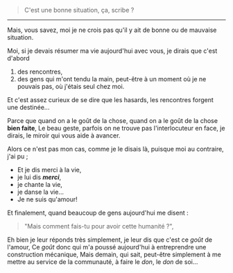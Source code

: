 >C'est une bonne situation, ça, scribe ?
*****
Mais, vous savez, moi je ne crois pas
qu'il y ait de bonne ou de mauvaise situation.

Moi, si je devais résumer ma vie aujourd'hui avec vous,
je dirais que c'est d'abord 
1. des rencontres,
2. des gens qui m'ont tendu la main,
peut-être à un moment où je ne pouvais pas, où j'étais seul chez moi.

Et c'est assez curieux de se dire que les hasards,
les rencontres forgent une destinée...

Parce que quand on a le goût de la chose,
quand on a le goût de la chose **bien faite**,
Le beau geste, parfois on ne trouve pas l'interlocuteur en face,
je dirais, le miroir qui vous aide à avancer.

Alors ce n'est pas mon cas, comme je le disais là,
puisque moi au contraire, j'ai pu ;
- Et je dis merci à la vie, 
- je lui dis ***merci***,
- je chante la vie, 
- je danse la vie... 
- Je ne suis qu'amour!

Et finalement, quand beaucoup de gens aujourd'hui me disent :

>"Mais comment fais-tu pour avoir cette humanité ?",

Eh bien je leur réponds très simplement,
je leur dis que c'est ce *goût* de l'amour,
Ce *goût* donc qui m'a poussé aujourd'hui
à entreprendre une construction mécanique,
Mais demain, qui sait, peut-être simplement
à me mettre au service de la communauté,
à faire le *don*, le *don* de soi...
